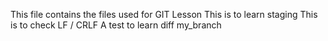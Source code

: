 This file contains the files used for GIT Lesson
This is to learn staging
This is to check LF / CRLF
A test to learn diff
my_branch